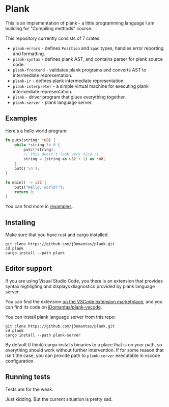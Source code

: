 # Plank

This is an implementation of plank - a little programming language I am building for "Compiling methods" course.

This repository currently consists of 7 crates:

* `plank-errors` - defines `Position` and `Span` types, handles error reporting and formatting.
* `plank-syntax` - defines plank AST, and contains parser for plank source code.
* `plank-frontend` - validates plank programs and converts AST to intermediate representation.
* `plank-ir` - defines plank intermediate representation.
* `plank-interpreter` - a simple virtual machine for executing plank intermediate representation.
* `plank` - driver program that glues everything together.
* `plank-server` - plank language server.

## Examples

Here's a hello world program:

```rust
fn puts(string: *u8) {
    while *string != 0 {
        putc(*string);
        // this doesn't look very nice :(
        string = (string as u32 + 1) as *u8;
    }
    putc('\n');
}

fn main() -> i32 {
    puts("Hello, world!");
    return 0;
}
```

You can find more in [/examples](./examples).

## Installing

Make sure that you have rust and cargo installed.

```
git clone https://github.com/jDomantas/plank.git
cd plank
cargo install --path plank
```

## Editor support

If you are using Visual Studio Code, you there is an extension that provides syntax highligting and displays diagnostics provided by plank language server.

You can find the extension [on the VSCode extension marketplace](https://marketplace.visualstudio.com/items?itemName=jDomantas.plank), and you can find its code on [jDomantas/plank-vscode](https://github.com/jDomantas/plank-vscode).

You can install plank language server from this repo:

```
git clone https://github.com/jDomantas/plank.git
cd plank
cargo install --path plank-server
```

By default (I think) cargo installs binaries to a place that is on your path, so everything should work without further intervention. If for some reason that isn't the case, you can provide path to `plank-server` executable in vscode configuration.

## Running tests

Tests are for the weak.

Just kidding. But the current situation is pretty sad.
